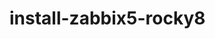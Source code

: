 # install-zabbix5-rocky8

```bash
```

```bash
```

```bash
```

```bash
```

```bash
```

```bash
```

```bash
```

```bash
```

```bash
```

```bash
```

```bash
```

```bash
```

```bash
```

```bash
```

```bash
```

```bash
```

```bash
```

```bash
```

```bash
```
```bash
```

```bash
```

```bash
```

```bash
```

```bash
```
